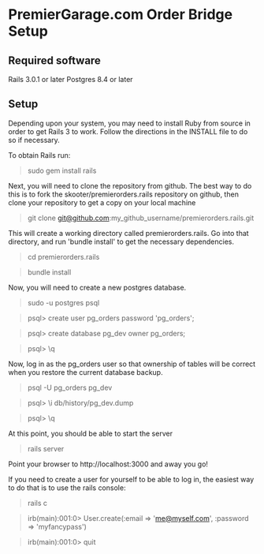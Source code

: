 PremierGarage.com Order Bridge Setup
====================================

Required software
-----------------

Rails 3.0.1 or later
Postgres 8.4 or later

Setup
-----

Depending upon your system, you may need to install Ruby from source in order to get Rails 3 to work. Follow the directions in the INSTALL file to do so if necessary.

To obtain Rails run:
> sudo gem install rails

Next, you will need to clone the repository from github. The best way to do this is to fork the skooter/premierorders.rails repository on github, then clone your
repository to get a copy on your local machine

> git clone git@github.com:my_github_username/premierorders.rails.git

This will create a working directory called premierorders.rails. Go into that directory, and run 'bundle install' to get the necessary dependencies.

> cd premierorders.rails

> bundle install

Now, you will need to create a new postgres database.

> sudo -u postgres psql

> psql> create user pg_orders password 'pg_orders';

> psql> create database pg_dev owner pg_orders;

> psql> \q

Now, log in as the pg_orders user so that ownership of tables will be correct when you restore the current database backup.

> psql -U pg_orders pg_dev

> psql> \i db/history/pg_dev.dump

> psql> \q

At this point, you should be able to start the server

> rails server

Point your browser to http://localhost:3000 and away you go!

If you need to create a user for yourself to be able to log in, the easiest way to do that is to use the rails console:

> rails c

> irb(main):001:0> User.create(:email => 'me@myself.com', :password => 'myfancypass')

> irb(main):001:0> quit

